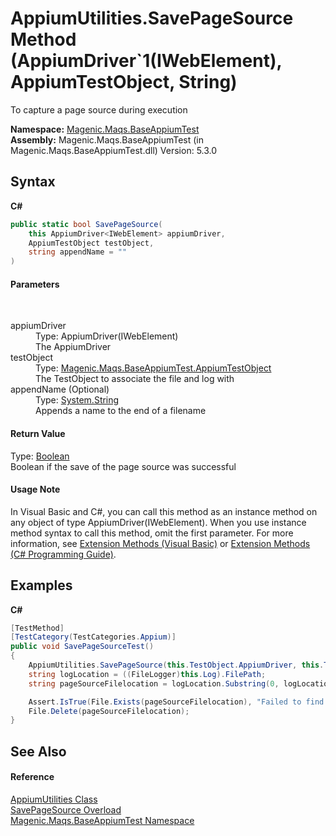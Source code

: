 # AppiumUtilities.SavePageSource Method (AppiumDriver`1(IWebElement), AppiumTestObject, String)
 

To capture a page source during execution

**Namespace:**&nbsp;<a href="MAQS_5/Appium_AUTOGENERATED/Magenic-Maqs-BaseAppiumTest_Namespace">Magenic.Maqs.BaseAppiumTest</a><br />**Assembly:**&nbsp;Magenic.Maqs.BaseAppiumTest (in Magenic.Maqs.BaseAppiumTest.dll) Version: 5.3.0

## Syntax

**C#**<br />
``` C#
public static bool SavePageSource(
	this AppiumDriver<IWebElement> appiumDriver,
	AppiumTestObject testObject,
	string appendName = ""
)
```


#### Parameters
&nbsp;<dl><dt>appiumDriver</dt><dd>Type: AppiumDriver(IWebElement)<br />The AppiumDriver</dd><dt>testObject</dt><dd>Type: <a href="MAQS_5/Appium_AUTOGENERATED/AppiumTestObject_Class">Magenic.Maqs.BaseAppiumTest.AppiumTestObject</a><br />The TestObject to associate the file and log with</dd><dt>appendName (Optional)</dt><dd>Type: <a href="http://msdn2.microsoft.com/en-us/library/s1wwdcbf" target="_blank">System.String</a><br />Appends a name to the end of a filename</dd></dl>

#### Return Value
Type: <a href="http://msdn2.microsoft.com/en-us/library/a28wyd50" target="_blank">Boolean</a><br />Boolean if the save of the page source was successful

#### Usage Note
In Visual Basic and C#, you can call this method as an instance method on any object of type AppiumDriver(IWebElement). When you use instance method syntax to call this method, omit the first parameter. For more information, see <a href="http://msdn.microsoft.com/en-us/library/bb384936.aspx">Extension Methods (Visual Basic)</a> or <a href="http://msdn.microsoft.com/en-us/library/bb383977.aspx">Extension Methods (C# Programming Guide)</a>.

## Examples

**C#**<br />
``` C#
[TestMethod]
[TestCategory(TestCategories.Appium)]
public void SavePageSourceTest()
{
    AppiumUtilities.SavePageSource(this.TestObject.AppiumDriver, this.TestObject);
    string logLocation = ((FileLogger)this.Log).FilePath;
    string pageSourceFilelocation = logLocation.Substring(0, logLocation.LastIndexOf('.')) + "_PS.txt";

    Assert.IsTrue(File.Exists(pageSourceFilelocation), "Failed to find page source");
    File.Delete(pageSourceFilelocation);
}
```


## See Also


#### Reference
<a href="MAQS_5/Appium_AUTOGENERATED/AppiumUtilities_Class">AppiumUtilities Class</a><br /><a href="MAQS_5/Appium_AUTOGENERATED/AppiumUtilities-SavePageSource_Method">SavePageSource Overload</a><br /><a href="MAQS_5/Appium_AUTOGENERATED/Magenic-Maqs-BaseAppiumTest_Namespace">Magenic.Maqs.BaseAppiumTest Namespace</a><br />